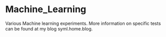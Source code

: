 # Machine_Learning

Various Machine learning experiments. More information on specific tests can be found at my blog syml.home.blog.
